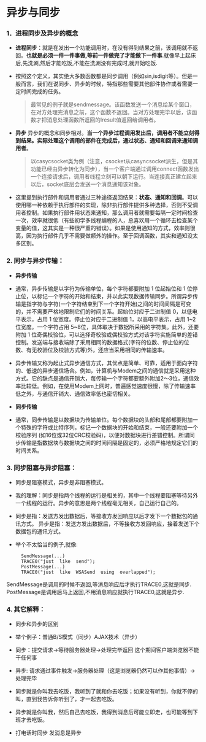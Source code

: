 # 异步与同步
### 1．进程同步及异步的概念
-	**进程同步**：就是在发出一个功能调用时，在没有得到结果之前，该调用就不返回。**也就是必须一件一件事做,等前一件做完了才能做下一件事**.就像早上起床后,先洗涮,然后才能吃饭,不能在洗涮没有完成时,就开始吃饭.

-	按照这个定义，其实绝大多数函数都是同步调用（例如sin,isdigit等）。但是一般而言，我们在说同步、异步的时候，特指那些需要其他部件协作或者需要一定时间完成的任务。

    >最常见的例子就是sendmessage。该函数发送一个消息给某个窗口，在对方处理完消息之前，这个函数不返回。当对方处理完毕以后，该函数才把消息处理函数所返回的lresult值返回给调用者。

-	**异步**
异步的概念和同步相对。**当一个异步过程调用发出后，调用者不能立刻得到结果。实际处理这个调用的部件在完成后，通过状态、通知和回调来通知调用者**。

    >以casycsocket类为例（注意，csocket从casyncsocket派生，但是其功能已经由异步转化为同步），当一个客户端通过调用connect函数发出一个连接请求后，调用者线程立刻可以朝下运行。当连接真正建立起来以后，socket底层会发送一个消息通知该对象。

-	这里提到执行部件和调用者通过三种途径返回结果：**状态、通知和回调**。可以使用哪一种依赖于执行部件的实现，除非执行部件提供多种选择，否则不受调用者控制。如果执行部件用状态来通知，那么调用者就需要每隔一定时间检查一次，效率就很低（有些初学多线程编程的人，总喜欢用一个循环去检查某个变量的值，这其实是一种很严重的错误）。如果是使用通知的方式，效率则很高，因为执行部件几乎不需要做额外的操作。至于回调函数，其实和通知没太多区别。

### 2. 同步与异步传输：
-	**异步传输**

-	通常，异步传输是以字符为传输单位，每个字符都要附加 1 位起始位和 1 位停止位，以标记一个字符的开始和结束，并以此实现数据传输同步。所谓异步传输是指字符与字符(一个字符结束到下一个字符开始)之间的时间间隔是可变的，并不需要严格地限制它们的时间关系。起始位对应于二进制值 0，以低电平表示，占用 1 位宽度。停止位对应于二进制值 1，以高电平表示，占用 1~2 位宽度。一个字符占用 5~8位，具体取决于数据所采用的字符集。此外，还要附加 1 位奇偶校验位，可以选择奇校验或偶校验方式对该字符实施简单的差错控制。发送端与接收端除了采用相同的数据格式(字符的位数、停止位的位数、有无校验位及校验方式等)外，还应当采用相同的传输速率。

- 异步传输又称为起止式异步通信方式，其优点是简单、可靠，适用于面向字符的、低速的异步通信场合。例如，计算机与Modem之间的通信就是采用这种方式。它的缺点是通信开销大，每传输一个字符都要额外附加2～3位，通信效率比较低。例如，在使用Modem上网时，普遍感觉速度很慢，除了传输速率低之外，与通信开销大、通信效率低也密切相关。

-	**同步传输**

-	通常，同步传输是以数据块为传输单位。每个数据块的头部和尾部都要附加一个特殊的字符或比特序列，标记一个数据块的开始和结束，一般还要附加一个校验序列 (如16位或32位CRC校验码)，以便对数据块进行差错控制。所谓同步传输是指数据块与数据块之间的时间间隔是固定的，必须严格地规定它们的时间关系。

### 3. 同步阻塞与异步阻塞：
-	同步是阻塞模式，异步是非阻塞模式。

-	我的理解：同步是指两个线程的运行是相关的，其中一个线程要阻塞等待另外一个线程的运行。异步的意思是两个线程毫无相关，自己运行自己的。

-	同步是指：发送方发出数据后，等接收方发回响应以后才发下一个数据包的通讯方式。
异步是指：发送方发出数据后，不等接收方发回响应，接着发送下个数据包的通讯方式。

-	举个不太恰当的例子,就像:

          SendMessage(...)
          TRACE0("just  like  send");
          PostMessage(...)
          TRACE0("just  like  WSASend  using  overlapped");

SendMessage是调用的时候不返回,等消息响应后才执行TRACE0,这就是同步.
PostMessage是调用后马上返回,不用消息响应就执行TRACE0,这就是异步.

### 4. 其它解释：
-	同步和异步的区别

-	举个例子：普通B/S模式（同步）AJAX技术（异步）

-	同步：提交请求->等待服务器处理->处理完毕返回 这个期间客户端浏览器不能干任何事

-	异步: 请求通过事件触发->服务器处理（这是浏览器仍然可以作其他事情）->处理完毕

-	同步就是你叫我去吃饭，我听到了就和你去吃饭；如果没有听到，你就不停的叫，直到我告诉你听到了，才一起去吃饭。

-	异步就是你叫我，然后自己去吃饭，我得到消息后可能立即走，也可能等到下班才去吃饭。

-	打电话时同步 发消息是异步
